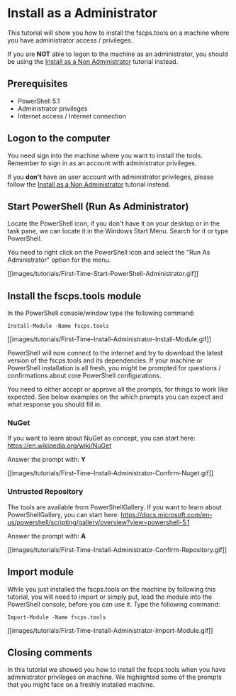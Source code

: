﻿# **Install as a Administrator**

This tutorial will show you how to install the fscps.tools on a machine where you have administrator access / privileges.

If you are **NOT** able to logon to the machine as an administrator, you should be using the [Install as a Non Administrator](https://github.com/fscpscollaborative/fscps.tools/wiki/Tutorial-Install-Non-Administrator) tutorial instead.

## **Prerequisites**
* PowerShell 5.1
* Administrator privileges
* Internet access / Internet connection

## **Logon to the computer**
You need sign into the machine where you want to install the tools. Remember to sign in as an account with administrator privileges.

If you **don't** have an user account with administrator privileges, please follow the [Install as a Non Administrator](https://github.com/fscpscollaborative/fscps.tools/wiki/Tutorial-Install-Non-Administrator) tutorial instead.

## **Start PowerShell (Run As Administrator)**
Locate the PowerShell icon, if you don't have it on your desktop or in the task pane, we can locate it in the Windows Start Menu. Search for it or type PowerShell.

You need to right click on the PowerShell icon and select the "Run As Administrator" option for the menu.

[[images/tutorials/First-Time-Start-PowerShell-Administrator.gif]]

## **Install the fscps.tools module**
In the PowerShell console/window type the following command:

```
Install-Module -Name fscps.tools
```

[[images/tutorials/First-Time-Install-Administrator-Install-Module.gif]]

PowerShell will now connect to the internet and try to download the latest version of the fscps.tools and its dependencies. If your machine or PowerShell installation is all fresh, you might be prompted for questions / confirmations about core PowerShell configurations.

You need to either accept or approve all the prompts, for things to work like expected. See below examples on the which prompts you can expect and what response you should fill in.

### **NuGet**
If you want to learn about NuGet as concept, you can start here: https://en.wikipedia.org/wiki/NuGet

Answer the prompt with: **Y**

[[images/tutorials/First-Time-Install-Administrator-Confirm-Nuget.gif]]

### **Untrusted Repository**
The tools are available from PowerShellGallery. If you want to learn about PowerShellGallery, you can start here: https://docs.microsoft.com/en-us/powershell/scripting/gallery/overview?view=powershell-5.1

Answer the prompt with: **A**

[[images/tutorials/First-Time-Install-Administrator-Confirm-Repository.gif]]

## **Import module**
While you just installed the fscps.tools on the machine by following this tutorial, you will need to import or simply put, load the module into the PowerShell console, before you can use it. Type the following command:

```
Import-Module -Name fscps.tools
```

[[images/tutorials/First-Time-Install-Administrator-Import-Module.gif]]

## **Closing comments**
In this tutorial we showed you how to install the fscps.tools when you have administrator privileges on machine. We highlighted some of the prompts that you might face on a freshly installed machine.